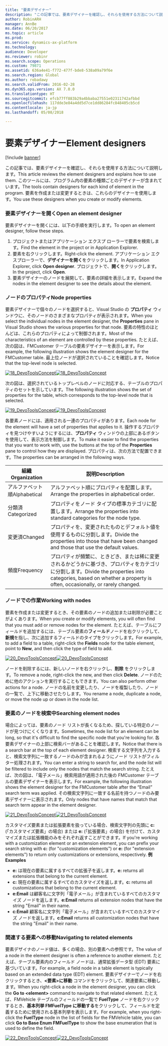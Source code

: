```yaml
---
title: "要素デザイナー"
description: "この記事では、要素デザイナーを確認し、それらを使用する方法について説明します。"
author: RobinARH
manager: AnnBe
ms.date: 06/20/2017
ms.topic: article
ms.prod: 
ms.service: dynamics-ax-platform
ms.technology: 
audience: Developer
ms.reviewer: robinr
ms.search.scope: Operations
ms.custom: 79871
ms.assetid: 636a4e41-f772-477f-bde8-538a09a79f6e
ms.search.region: Global
ms.author: robadawy
ms.search.validFrom: 2016-02-28
ms.dyn365.ops.version: AX 7.0.0
ms.translationtype: HT
ms.sourcegitcommit: efcb77ff883b29a4bbaba27551e02311742afbbd
ms.openlocfilehash: 117dde3e84a4dd5d7ce1dd86284fc848405cb5cd
ms.contentlocale: ja-jp
ms.lasthandoff: 05/08/2018

---
```


# <a name="element-designers"></a><span data-ttu-id="58f99-103">要素デザイナー</span><span class="sxs-lookup"><span data-stu-id="58f99-103">Element designers</span></span>

[!include [banner](../includes/banner.md)]

<span data-ttu-id="58f99-104">この記事では、要素デザイナーを確認し、それらを使用する方法について説明します。</span><span class="sxs-lookup"><span data-stu-id="58f99-104">This article reviews the element designers and explains how to use them.</span></span> <span data-ttu-id="58f99-105">このツールには、プログラム内の要素の種類ごとのデザイナーが含まれています。</span><span class="sxs-lookup"><span data-stu-id="58f99-105">The tools contain designers for each kind of element in the program.</span></span> <span data-ttu-id="58f99-106">要素を作成または変更するときは、これらのデザイナーを使用します。</span><span class="sxs-lookup"><span data-stu-id="58f99-106">You use these designers when you create or modify elements.</span></span>

### <a name="open-an-element-designer"></a><span data-ttu-id="58f99-107">要素デザイナーを開く</span><span class="sxs-lookup"><span data-stu-id="58f99-107">Open an element designer</span></span>

<span data-ttu-id="58f99-108">要素デザイナーを開くには、以下の手順を実行します。</span><span class="sxs-lookup"><span data-stu-id="58f99-108">To open an element designer, follow these steps.</span></span>

1.  <span data-ttu-id="58f99-109">プロジェクトまたはアプリケーション エクスプ ローラーで要素を検索します。</span><span class="sxs-lookup"><span data-stu-id="58f99-109">Find the element in the project or in Application Explorer.</span></span>
2.  <span data-ttu-id="58f99-110">要素を右クリックします。</span><span class="sxs-lookup"><span data-stu-id="58f99-110">Right-click the element.</span></span> <span data-ttu-id="58f99-111">アプリケーション エクスプローラーで、**デザイナーを開く**をクリックします。</span><span class="sxs-lookup"><span data-stu-id="58f99-111">In Application Explorer, click **Open designer**.</span></span> <span data-ttu-id="58f99-112">プロジェクトで、**開く**をクリックします。</span><span class="sxs-lookup"><span data-stu-id="58f99-112">In the project, click **Open**.</span></span>
3.  <span data-ttu-id="58f99-113">要素デザイナーのノードを展開して、要素の詳細を表示します。</span><span class="sxs-lookup"><span data-stu-id="58f99-113">Expand the nodes in the element designer to see the details about the element.</span></span>

### <a name="node-properties"></a><span data-ttu-id="58f99-114">ノードのプロパティ</span><span class="sxs-lookup"><span data-stu-id="58f99-114">Node properties</span></span>

<span data-ttu-id="58f99-115">要素デザイナーで個々のノードを選択すると、Visual Studio の **プロパティ** ウィンドウに、そのノードのさまざまなプロパティが表示されます。</span><span class="sxs-lookup"><span data-stu-id="58f99-115">When you select the individual nodes in the element designer, the **Properties** pane in Visual Studio shows the various properties for that node.</span></span> <span data-ttu-id="58f99-116">要素の特性のほとんどは、これらのプロパティによって制御されます。</span><span class="sxs-lookup"><span data-stu-id="58f99-116">Most of the characteristics of an element are controlled by these properties.</span></span> <span data-ttu-id="58f99-117">たとえば、次の図は、FMCustomer テーブルの要素デザイナーを表示します。</span><span class="sxs-lookup"><span data-stu-id="58f99-117">For example, the following illustration shows the element designer for the FMCustomer table.</span></span> <span data-ttu-id="58f99-118">最上位ノードが選択されていることを確認します。</span><span class="sxs-lookup"><span data-stu-id="58f99-118">Notice that the top-level node is selected.</span></span> 

<span data-ttu-id="58f99-119">[![18\_DevoToolsConcept](./media/18_devotoolsconcept.png)](./media/18_devotoolsconcept.png)</span><span class="sxs-lookup"><span data-stu-id="58f99-119">[![18\_DevoToolsConcept](./media/18_devotoolsconcept.png)](./media/18_devotoolsconcept.png)</span></span>

<span data-ttu-id="58f99-120">次の図は、選択されているトップレベルのノードに対応する、テーブルのプロパティのセットを示しています。</span><span class="sxs-lookup"><span data-stu-id="58f99-120">The following illustration shows the set of properties for the table, which corresponds to the top-level node that is selected.</span></span> 

<span data-ttu-id="58f99-121">[![19\_DevoToolsConcept](./media/19_devotoolsconcept.png)](./media/19_devotoolsconcept.png)</span><span class="sxs-lookup"><span data-stu-id="58f99-121">[![19\_DevoToolsConcept](./media/19_devotoolsconcept.png)](./media/19_devotoolsconcept.png)</span></span> 

<span data-ttu-id="58f99-122">各要素ノードには、適用される一連のプロパティがあります。</span><span class="sxs-lookup"><span data-stu-id="58f99-122">Each node for the element will have a set of properties that applies to it.</span></span> <span data-ttu-id="58f99-123">操作するプロパティを見つけやすいようにするには、**プロパティ** ウィンドウの上部にあるボタンを使用して、表示方法を制御します。</span><span class="sxs-lookup"><span data-stu-id="58f99-123">To make it easier to find the properties that you want to work with, use the buttons at the top of the **Properties** pane to control how they are displayed.</span></span> <span data-ttu-id="58f99-124">プロパティは、次の方法で配置できます。</span><span class="sxs-lookup"><span data-stu-id="58f99-124">The properties can be arranged in the following ways.</span></span>

| <span data-ttu-id="58f99-125">組織</span><span class="sxs-lookup"><span data-stu-id="58f99-125">Organization</span></span> | <span data-ttu-id="58f99-126">説明</span><span class="sxs-lookup"><span data-stu-id="58f99-126">Description</span></span>                                                                                                   |
|--------------|---------------------------------------------------------------------------------------------------------------|
| <span data-ttu-id="58f99-127">アルファベット順</span><span class="sxs-lookup"><span data-stu-id="58f99-127">Alphabetical</span></span> | <span data-ttu-id="58f99-128">アルファベット順にプロパティを配置します。</span><span class="sxs-lookup"><span data-stu-id="58f99-128">Arrange the properties in alphabetical order.</span></span>                                                                 |
| <span data-ttu-id="58f99-129">分類済</span><span class="sxs-lookup"><span data-stu-id="58f99-129">Categorized</span></span>  | <span data-ttu-id="58f99-130">プロパティをノード タイプの標準カテゴリに配置します。</span><span class="sxs-lookup"><span data-stu-id="58f99-130">Arrange the properties into standard categories for the node type.</span></span>                                            |
| <span data-ttu-id="58f99-131">変更済</span><span class="sxs-lookup"><span data-stu-id="58f99-131">Changed</span></span>      | <span data-ttu-id="58f99-132">プロパティを、変更されたものとデフォルト値を使用するものに分割します。</span><span class="sxs-lookup"><span data-stu-id="58f99-132">Divide the properties into those that have been changed and those that use the default values.</span></span>                |
| <span data-ttu-id="58f99-133">頻度</span><span class="sxs-lookup"><span data-stu-id="58f99-133">Frequency</span></span>    | <span data-ttu-id="58f99-134">プロパティが頻繁に、ときどき、または稀に変更されるかどうかに基づき、プロパティをカテゴリに分割します。</span><span class="sxs-lookup"><span data-stu-id="58f99-134">Divide the properties into categories, based on whether a property is often, occasionally, or rarely changed.</span></span> |

### <a name="working-with-nodes"></a><span data-ttu-id="58f99-135">ノードでの作業</span><span class="sxs-lookup"><span data-stu-id="58f99-135">Working with nodes</span></span>

<span data-ttu-id="58f99-136">要素を作成または変更するとき、その要素のノードの追加または削除が必要ことがよくあります。</span><span class="sxs-lookup"><span data-stu-id="58f99-136">When you create or modify elements, you will often find that you must add or remove nodes for the element.</span></span> <span data-ttu-id="58f99-137">たとえば、テーブルにフィールドを追加するには、テーブル要素の**フィールド**ノードを右クリックして、**新規**を指し、次に追加するフィールドのタイプをクリックします。</span><span class="sxs-lookup"><span data-stu-id="58f99-137">For example, to add a field to a table, right-click the **Fields** node for the table element, point to **New**, and then click the type of field to add.</span></span> 

<span data-ttu-id="58f99-138">[![20\_DevoToolsConcept](./media/20_devotoolsconcept.png)](./media/20_devotoolsconcept.png)</span><span class="sxs-lookup"><span data-stu-id="58f99-138">[![20\_DevoToolsConcept](./media/20_devotoolsconcept.png)](./media/20_devotoolsconcept.png)</span></span> 

<span data-ttu-id="58f99-139">ノードを削除するには、新しいノードを右クリックし、**削除** をクリックします。</span><span class="sxs-lookup"><span data-stu-id="58f99-139">To remove a node, right-click the new, and then click **Delete**.</span></span> <span data-ttu-id="58f99-140">ノードのために他のアクションを実行することもできます。</span><span class="sxs-lookup"><span data-stu-id="58f99-140">You can also perform other actions for a node.</span></span> <span data-ttu-id="58f99-141">ノードの名前を変更したり、ノードを複製したり、ノードの一覧で、上下に移動させたりします。</span><span class="sxs-lookup"><span data-stu-id="58f99-141">You rename a node, duplicate a node, or move the node up or down in the node list.</span></span>

### <a name="searching-element-nodes"></a><span data-ttu-id="58f99-142">要素のノードを検索中</span><span class="sxs-lookup"><span data-stu-id="58f99-142">Searching element nodes</span></span>

<span data-ttu-id="58f99-143">場合によっては、要素のノード リストが長くなるため、探している特定のノードが見つけにくくなります。</span><span class="sxs-lookup"><span data-stu-id="58f99-143">Sometimes, the node list for an element can be long, so that it's difficult to find the specific node that you're looking for.</span></span> <span data-ttu-id="58f99-144">各要素デザイナーの上部に検索バーがあることを確認します。</span><span class="sxs-lookup"><span data-stu-id="58f99-144">Notice that there is a search bar at the top of each element designer.</span></span> <span data-ttu-id="58f99-145">検索する文字列を入力すると、検索文字列に一致するノードのみが含まれるようにノード リストがフィルター処理されます。</span><span class="sxs-lookup"><span data-stu-id="58f99-145">You can enter a string to search for, and the node list will be filtered to include only the nodes that match the search string.</span></span> <span data-ttu-id="58f99-146">たとえば、次の図は、「電子メール」検索用語が適用された後の FMCustomer テーブルの要素デザイナーを表示します。</span><span class="sxs-lookup"><span data-stu-id="58f99-146">For example, the following illustration shows the element designer for the FMCustomer table after the “Email” search term was applied.</span></span> <span data-ttu-id="58f99-147">その検索文字列に一致する名前を持つノードのみ要素デザイナーに表示されます。</span><span class="sxs-lookup"><span data-stu-id="58f99-147">Only nodes that have names that match that search term appear in the element designer.</span></span> 

<span data-ttu-id="58f99-148">[![21\_DevoToolsConcept](./media/21_devotoolsconcept.png)](./media/21_devotoolsconcept.png)</span><span class="sxs-lookup"><span data-stu-id="58f99-148">[![21\_DevoToolsConcept](./media/21_devotoolsconcept.png)](./media/21_devotoolsconcept.png)</span></span> 

<span data-ttu-id="58f99-149">カスタマイズ要素または拡張要素を扱っている場合、検索文字列の先頭に **c:** (「カスタマイズ要素」の場合) または **e:** (「拡張要素」の場合) を付けて、カスタマイズまたは拡張機能のみをそれぞれ返すことができます。</span><span class="sxs-lookup"><span data-stu-id="58f99-149">If you're working with a customization element or an extension element, you can prefix your search string with **c:** (for "customization elements") or **e:** (for "extension elements") to return only customizations or extensions, respectively.</span></span> <span data-ttu-id="58f99-150">**例**</span><span class="sxs-lookup"><span data-stu-id="58f99-150">**Examples**</span></span>

-   <span data-ttu-id="58f99-151">**e:** は現在の要素に属するすべての拡張子を返します。</span><span class="sxs-lookup"><span data-stu-id="58f99-151">**e:** returns all extensions that belong to the current element.</span></span>
-   <span data-ttu-id="58f99-152">**c:** 現在の要素に属するすべてのカスタマイズを返します。</span><span class="sxs-lookup"><span data-stu-id="58f99-152">**c:** returns all customizations that belong to the current element.</span></span>
-   <span data-ttu-id="58f99-153">**e:Email** は顧客名に文字列「電子メール」が含まれているすべてのカスタマイズ ノードを返します。</span><span class="sxs-lookup"><span data-stu-id="58f99-153">**e:Email** returns all extension nodes that have the string "Email" in their name.</span></span>
-   <span data-ttu-id="58f99-154">**c:Email** 顧客名に文字列「電子メール」が含まれているすべてのカスタマイズ ノードを返します。</span><span class="sxs-lookup"><span data-stu-id="58f99-154">**c:Email** returns all customization nodes that have the string "Email" in their name.</span></span>

### <a name="navigating-to-related-elements"></a><span data-ttu-id="58f99-155">関連する要素への移動</span><span class="sxs-lookup"><span data-stu-id="58f99-155">Navigating to related elements</span></span>

<span data-ttu-id="58f99-156">要素デザイナのノード値は、多くの場合、別の要素への参照です。</span><span class="sxs-lookup"><span data-stu-id="58f99-156">The value of a node in the element designer is often a reference to another element.</span></span> <span data-ttu-id="58f99-157">たとえば、テーブル要素内のフィールド ノードは、通常拡張データ型 (EDT) 要素に基づいています。</span><span class="sxs-lookup"><span data-stu-id="58f99-157">For example, a field node in a table element is typically based on an extended data type (EDT) element.</span></span> <span data-ttu-id="58f99-158">要素デザイナーでノードを右クリックするとき、**&lt;要素&gt;に移動** コマンドをクリックして、関連要素に移動します。</span><span class="sxs-lookup"><span data-stu-id="58f99-158">When you right-click a node in the element designer, you can click the **Go to &lt;element&gt;** command to navigate to that related element.</span></span> <span data-ttu-id="58f99-159">たとえば、FMVehicle テーブルのフィールドの一覧で **FuelType** ノードを右クリックするとき、**基本列挙 FMFuelType に移動する**をクリックして、フィールドを定義するために使用される基本列挙を表示します。</span><span class="sxs-lookup"><span data-stu-id="58f99-159">For example, when you right-click the **FuelType** node in the list of fields for the FMVehicle table, you can click **Go to Base Enum FMFuelType** to show the base enumeration that is used to define the field.</span></span> 

<span data-ttu-id="58f99-160">[![22\_DevoToolsConcept](./media/22_devotoolsconcept.png)](./media/22_devotoolsconcept.png)</span><span class="sxs-lookup"><span data-stu-id="58f99-160">[![22\_DevoToolsConcept](./media/22_devotoolsconcept.png)](./media/22_devotoolsconcept.png)</span></span>




